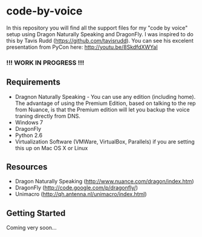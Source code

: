code-by-voice
=============

In this repository you will find all the support files for my "code by voice" setup using Dragon Naturally Speaking and DragonFly. I was inspired to do this by Tavis Rudd (https://github.com/tavisrudd). You can see his excelent presentation from PyCon here: http://youtu.be/8SkdfdXWYaI

### !!! WORK IN PROGRESS !!!

## Requirements

* Dragnon Naturally Speaking - You can use any edition (including home). The advantage of using the Premium Edition, based on talking to the rep from Nuance, is that the Premium edition will let you backup the voice traning directly from DNS.
* Windows 7
* DragonFly
* Python 2.6
* Virtualization Software (VMWare, VirtualBox, Parallels) if you are setting this up on Mac OS X or Linux

## Resources

* Dragon Naturally Speaking (http://www.nuance.com/dragon/index.htm)
* DragonFly (http://code.google.com/p/dragonfly/)
* Unimacro (http://qh.antenna.nl/unimacro/index.html)


## Getting Started

Coming very soon...
